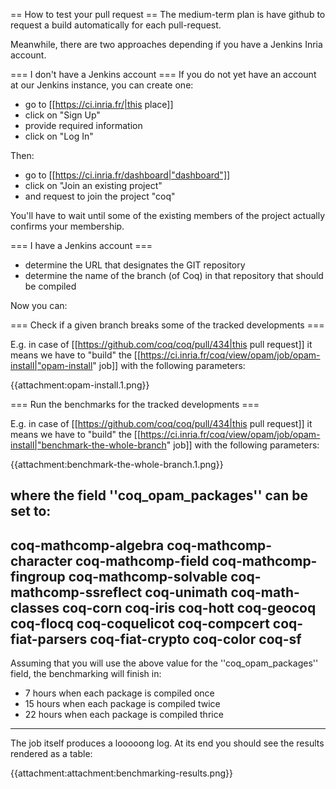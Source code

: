 == How to test your pull request ==
The medium-term plan is have github to request a build automatically for each pull-request.

Meanwhile, there are two approaches depending if you have a Jenkins Inria account.

=== I don't have a Jenkins account ===
If you do not yet have an account at our Jenkins instance, you can create one:

 * go to [[https://ci.inria.fr/|this place]]
 * click on "Sign Up"
 * provide required information
 * click on "Log In"

Then:

 * go to [[https://ci.inria.fr/dashboard|"dashboard"]]
 * click on "Join an existing project"
 * and request to join the project "coq"

You'll have to wait until some of the existing members of the project actually confirms your membership.

=== I have a Jenkins account ===
 * determine the URL that designates the GIT repository
 * determine the name of the branch (of Coq) in that repository that should be compiled

Now you can:

=== Check if a given branch breaks some of the tracked developments ===

E.g. in case of [[https://github.com/coq/coq/pull/434|this pull request]] it means we have to "build" the [[https://ci.inria.fr/coq/view/opam/job/opam-install|"opam-install" job]] with the following parameters:

{{attachment:opam-install.1.png}}

=== Run the benchmarks for the tracked developments ===

E.g. in case of [[https://github.com/coq/coq/pull/434|this pull request]] it means we have to "build" the [[https://ci.inria.fr/coq/view/opam/job/opam-install|"benchmark-the-whole-branch" job]] with the following parameters:

{{attachment:benchmark-the-whole-branch.1.png}}

where the field ''coq_opam_packages'' can be set to:
----
coq-mathcomp-algebra coq-mathcomp-character coq-mathcomp-field coq-mathcomp-fingroup coq-mathcomp-solvable coq-mathcomp-ssreflect coq-unimath coq-math-classes coq-corn coq-iris coq-hott coq-geocoq coq-flocq coq-coquelicot coq-compcert coq-fiat-parsers coq-fiat-crypto coq-color coq-sf
----
Assuming that you will use the above value for the ''coq_opam_packages'' field, the benchmarking will finish in:
 * 7 hours when each package is compiled once
 * 15 hours when each package is compiled twice
 * 22 hours when each package is compiled thrice
----
The job itself produces a looooong log. At its end you should see the results rendered as a table:

{{attachment:attachment:benchmarking-results.png}}
